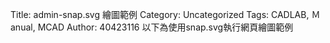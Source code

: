 Title: admin-snap.svg 繪圖範例
Category: Uncategorized
Tags: CADLAB, Ｍanual, MCAD
Author: 40423116
以下為使用snap.svg執行網頁繪圖範例

<!-- PELICAN_END_SUMMARY -->

<script type="text/javascript" src="http://brython.info/src/brython_dist.js"></script>
<script type="text/javascript" src="https://cdnjs.cloudflare.com/ajax/libs/snap.svg/0.4.1/snap.svg-min.js"></script>
 
<script>
window.onload=function(){
brython(1);
}
</script>
 
<svg width="800" height="600" viewBox="0 0 800 600" id="svgout"></svg>
 
<script type="text/python">
from javascript import JSConstructor
from browser import alert
from browser import window, document
 
# 透過 window 與 JSConstructor 從 Brython 物件 snap 擷取 Snap 物件的內容
snap = JSConstructor(window.Snap)
 
# 使用 id 為 "svgout" 的 svg 標註進行繪圖
s = snap("#svgout")
 
offsetY = 50
 
# 是否標示出繪圖範圍
#borderRect = s.rect(0,0,800,640,10,10).attr({ 'stroke': "silver", 'fill': "silver", 'strokeWidth': "3" })
 
g = s.group().transform('t250,120')
r0 = s.rect(150,150,100,100,20,20).attr({ 'fill': "orange", 'opacity': "0.8", 'stroke': "black", 'strokeWidth': "2" })
c0 = s.circle(225,225,10).attr({ 'fill': "silver", 'stroke': "black", 'strokeWidth': "4"  }).attr({ 'id': 'c0' })
g0 = s.group( r0,c0 ).attr({ 'id': 'g0' })
#g0.animate({ 'transform' : 't250,120r360,225,225' },4000)
g0.appendTo( g )
g0.animate({ 'transform' : 'r360,225,225' },4000)
# 讓 g0 可以拖動
g0.drag()
 
r1 = s.rect(100,100,100,100,20,20).attr({ 'fill': "red", 'opacity': "0.8", 'stroke': "black", 'strokeWidth': "2" })
c1 = s.circle(175,175,10).attr({ 'fill': "silver", 'stroke': "black" , 'strokeWidth': "4"}).attr({ 'id': 'c1' })
g1 = s.group( r1,c1 ).attr({ 'id': 'g1' })
g1.appendTo( g0 ).attr({ 'id': 'g1' })
g1.animate({ 'transform' : 'r360,175,175' },4000)
 
r2 = s.rect(50,50,100,100,20,20).attr({ 'fill': "blue", 'opacity': "0.8", 'stroke': "black", 'strokeWidth': "2" })
c2 = s.circle(125,125,10).attr({ 'fill': "silver", 'stroke': "black", 'strokeWidth': "4" }).attr({ 'id': 'c2' })
g2 = s.group(r2,c2).attr({ 'id': 'g2' })
 
g2.appendTo( g1 );
g2.animate( { 'transform' : 'r360,125,125' },4000);
 
r3 = s.rect(0,0,100,100,20,20).attr({ 'fill': "yellow", 'opacity': "0.8", 'stroke': "black", 'strokeWidth': "2" })
c3 = s.circle(75,75,10).attr({ 'fill': "silver", 'stroke': "black", 'strokeWidth': "4" }).attr({ 'id': 'c3' })
g3 = s.group(r3,c3).attr({ 'id': 'g3' })
 
g3.appendTo( g2 )
g3.animate( { 'transform' : 'r360,75,75' },4000)
 
r4 = s.rect(-50,-50,100,100,20,20).attr({ 'fill': "green", 'opacity': "0.8", 'stroke': "black", 'strokeWidth': "2" })
c4 = s.circle(25,25,10).attr({ 'fill': "silver", 'stroke': "black", 'strokeWidth': "4" }).attr({ 'id': 'c4' })
g4 = s.group(r4,c4).attr({ 'id': 'g4' });
g4.appendTo( g3 )
g4.animate( { 'transform' : 'r360,25,25' },4000)
</script>

 
<svg width="800" height="700" viewBox="0 0 800 700" id="svgout1"></svg>
 
<script type="text/python">
from javascript import JSConstructor
from browser import alert
from browser import window, document
 
# 透過 window 與 JSConstructor 從 Brython 物件 snap 擷取 Snap 物件的內容
snap = JSConstructor(window.Snap)
 
s = snap("#svgout1")
# 建立物件時, 同時設定 id 名稱
r = s.rect(10,10,100,100).attr({'id': 'rect'})
c = s.circle(100,100,50).attr({'id': 'circle'})
r.attr('fill', 'red')
c.attr({ 'fill': 'blue', 'stroke': 'black', 'strokeWidth': 10 })
r.attr({ 'stroke': '#123456', 'strokeWidth': 20 })
s.text(180,100, '點按一下圖形').attr({'fill' : 'blue',  'stroke': 'blue', 'stroke-width': 0.2 })
 
g = s.group().attr({'id': 'tux'})
 
def hoverover(ev):
    g.animate({'transform': 's1.5r45,t180,20'}, 1000, window.mina.bounce)
 
def hoverout(ev):
    g.animate({'transform': 's1r0,t180,20'}, 1000, window.mina.bounce) 
 
# callback 函式
def onSVGLoaded(data):
    #s.append(data)
    g.append(data)
    #g.hover(hoverover, hoverout )
    g.text(300,100, '將滑鼠指向企鵝')
 
# 利用 window.Snap.load 載入 svg 檔案
tux = window.Snap.load("http://chiamingyen.github.io/kmolab_data/files/Dreaming_tux.svg", onSVGLoaded)
g.transform('t180,20')
 
# 與視窗事件對應的函式
def rtoyellow(ev):
    r.attr('fill', 'yellow')
 
def ctogreen(ev):
    c.attr('fill', 'green')
 
# 根據物件 id 綁定滑鼠事件執行對應函式
document['rect'].bind('click', rtoyellow)
document['circle'].bind('click', ctogreen)
document['tux'].bind('mouseover', hoverover)
document['tux'].bind('mouseleave', hoverout)
</script>
